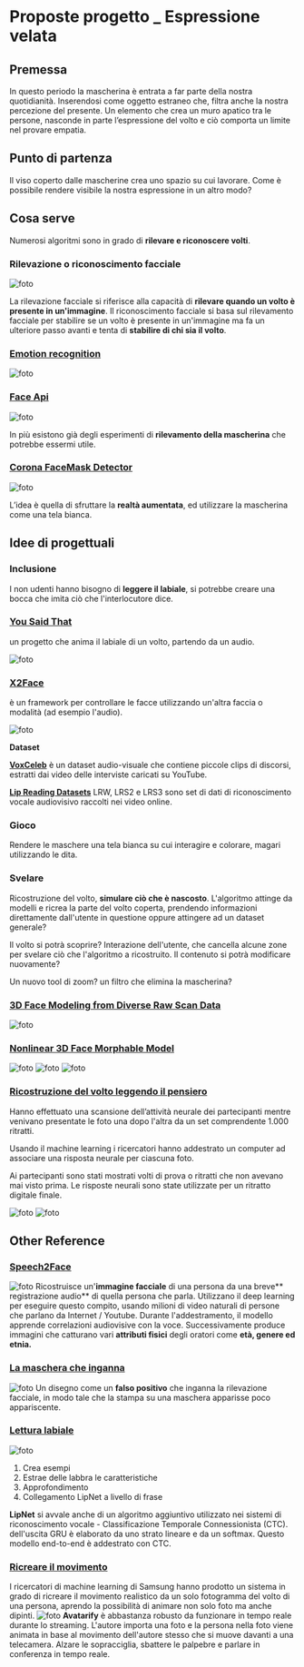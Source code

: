 # Proposte progetto _ Espressione velata


## Premessa

In questo periodo la mascherina è entrata a far parte della nostra quotidianità. Inserendosi come oggetto estraneo che, filtra anche la nostra percezione del presente. Un elemento che crea un muro apatico tra le persone, nasconde in parte l’espressione del volto e ciò comporta un limite nel provare empatia.



## Punto di partenza

Il viso coperto dalle mascherine crea uno spazio su cui lavorare.
Come è possibile rendere visibile la nostra espressione in un altro modo?


## Cosa serve

Numerosi algoritmi sono in grado di  **rilevare e riconoscere volti**.


### Rilevazione o riconoscimento facciale

![foto](https://github.com/ileniab/archive/blob/master/ileniab/INVISIBLE/2.Ricerca/img/img-11.png)

La rilevazione facciale si riferisce alla capacità di **rilevare quando un volto è presente in un'immagine**. Il riconoscimento facciale si basa sul rilevamento facciale per stabilire se un volto è presente in un'immagine ma fa un ulteriore passo avanti e tenta di **stabilire di chi sia il volto**.

### [Emotion recognition](https://github.com/oarriaga/face_classification?utm_source=mybridge&utm_medium=blog&utm_campaign=read_more)
![foto](https://github.com/ileniab/archive/blob/master/ileniab/INVISIBLE/2.Ricerca/img/img-12.png)

### [Face Api](https://learn.ml5js.org/docs/#/reference/face-api)
![foto](https://github.com/ileniab/archive/blob/master/ileniab/INVISIBLE/2.Ricerca/img/img-13.png)


In più esistono già degli esperimenti di **rilevamento della mascherina** che potrebbe essermi utile.


### [Corona FaceMask Detector](https://github.com/aribornstein/CoronaFaceMaskDetectionTFJS)

![foto](https://camo.githubusercontent.com/56b9aaa2058836f62dcd0adf639ca86dd8149ed0/68747470733a2f2f63646e2d696d616765732d312e6d656469756d2e636f6d2f6d61782f313830302f312a50676b77492d4964366a594546526e444a525f596a772e706e67)

L’idea è quella di sfruttare la **realtà aumentata**, ed utilizzare la mascherina come una tela bianca.



## Idee di progettuali


### **Inclusione**
I non udenti hanno bisogno di **leggere il labiale**, si potrebbe creare una bocca che imita ciò che l'interlocutore dice.

### [You Said That](https://github.com/joonson/yousaidthat)
un progetto che anima il labiale di un volto, partendo da un audio.

![foto](https://github.com/ileniab/archive/blob/master/ileniab/INVISIBLE/3.Proposte_progetto/img/foto-1.PNG)

### [X2Face](https://github.com/oawiles/X2Face)
è un framework per controllare le facce utilizzando un'altra faccia o modalità (ad esempio l'audio).

![foto](https://github.com/ileniab/archive/blob/master/ileniab/INVISIBLE/3.Proposte_progetto/img/foto-2.PNG)

**Dataset**

[**VoxCeleb**](http://www.robots.ox.ac.uk/~vgg/data/voxceleb/)
è un dataset audio-visuale che contiene piccole clips di discorsi, estratti dai video delle interviste caricati su YouTube.

[**Lip Reading Datasets**](http://www.robots.ox.ac.uk/~vgg/data/lip_reading/)
LRW, LRS2 e LRS3 sono set di dati di riconoscimento vocale audiovisivo raccolti nei video online.


### **Gioco**
Rendere le maschere una tela bianca su cui interagire e colorare, magari utilizzando le dita.

### **Svelare**
Ricostruzione del volto, **simulare ciò che è nascosto**.
L'algoritmo attinge da modelli e ricrea la parte del volto coperta, prendendo informazioni direttamente dall'utente in questione oppure attingere ad un dataset generale?

Il volto si potrà scoprire? Interazione dell'utente, che cancella alcune zone per svelare ciò che l'algoritmo a ricostruito. Il contenuto si potrà modificare nuovamente?

Un nuovo tool di zoom? un filtro che elimina la mascherina?

### [3D Face Modeling from Diverse Raw Scan Data](http://cvlab.cse.msu.edu/tag/face-reconstruction.html)
![foto](https://github.com/ileniab/archive/blob/master/ileniab/INVISIBLE/3.Proposte_progetto/img/foto-3.PNG)

### [Nonlinear 3D Face Morphable Model](http://cvlab.cse.msu.edu/project-nonlinear-3dmm.html)
![foto](https://github.com/ileniab/archive/blob/master/ileniab/INVISIBLE/3.Proposte_progetto/img/foto-4.PNG)
![foto](https://github.com/ileniab/archive/blob/master/ileniab/INVISIBLE/3.Proposte_progetto/img/foto-5.PNG)
![foto](https://github.com/ileniab/archive/blob/master/ileniab/INVISIBLE/3.Proposte_progetto/img/foto-6.PNG)

### [Ricostruzione del volto leggendo il pensiero](https://www.zmescience.com/medicine/mind-and-brain/mind-reading-algorithm/)

Hanno effettuato una scansione dell’attività neurale dei partecipanti mentre venivano presentate le foto una dopo l'altra da un set comprendente 1.000 ritratti.

Usando il machine learning i ricercatori hanno addestrato un computer ad associare una risposta neurale per ciascuna foto.

Ai partecipanti sono stati mostrati volti di prova o ritratti che non avevano mai visto prima. Le risposte neurali sono state utilizzate per un ritratto digitale finale.


![foto](https://github.com/ileniab/archive/blob/master/ileniab/INVISIBLE/3.Proposte_progetto/img/foto-7.PNG)
![foto](https://github.com/ileniab/archive/blob/master/ileniab/INVISIBLE/3.Proposte_progetto/img/foto-8.PNG)


## Other Reference

### [Speech2Face](https://speech2face.github.io/)
![foto](https://github.com/ileniab/archive/blob/master/ileniab/INVISIBLE/2.Ricerca/img/img-14.png)
Ricostruisce un'**immagine facciale** di una persona da una breve** registrazione audio** di quella persona che parla. Utilizzano il deep learning per eseguire questo compito, usando milioni di video naturali di persone che parlano da Internet / Youtube. Durante l'addestramento, il modello apprende correlazioni audiovisive con la voce. Successivamente produce immagini che catturano vari **attributi fisici** degli oratori come **età, genere ed etnia.**
### [La maschera che inganna](https://github.com/BruceMacD/Adversarial-Faces)
![foto](https://github.com/ileniab/archive/blob/master/ileniab/INVISIBLE/2.Ricerca/img/img-17.png)
Un disegno come un **falso positivo** che inganna la rilevazione facciale, in modo tale che la stampa su una maschera apparisse poco appariscente.

### [Lettura labiale](https://medium.com/mlreview/multi-modal-methods-part-one-49361832bc7e)
![foto](https://github.com/ileniab/archive/blob/master/ileniab/INVISIBLE/2.Ricerca/img/img-18.png)
1. Crea esempi
2. Estrae delle labbra le caratteristiche
3. Approfondimento
4. Collegamento LipNet a livello di frase

**LipNet** si avvale anche di un algoritmo aggiuntivo  utilizzato nei sistemi di riconoscimento vocale - Classificazione Temporale Connessionista (CTC).
dell'uscita GRU è elaborato da uno strato lineare e da un softmax. Questo modello end-to-end è addestrato con CTC.

### [Ricreare il movimento](https://towardsdatascience.com/ai-generated-elon-musk-joined-a-zoom-call-has-gone-viral-c0516e99a37c)
I ricercatori di machine learning di Samsung hanno prodotto un sistema in grado di ricreare il movimento realistico da un solo fotogramma del volto di una persona, aprendo la possibilità di animare non solo foto ma anche dipinti.
 ![foto](https://github.com/ileniab/archive/blob/master/ileniab/INVISIBLE/2.Ricerca/img/img-19.png)
**Avatarify** è abbastanza robusto da funzionare in tempo reale durante lo streaming.  L'autore importa una foto e la persona nella foto viene animata in base al movimento dell'autore stesso che si muove davanti a una telecamera. Alzare le sopracciglia, sbattere le palpebre e parlare in conferenza in tempo reale.


